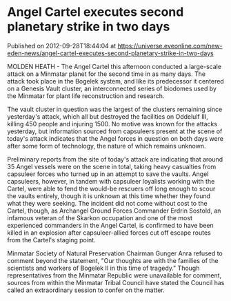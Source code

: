 # Angel Cartel executes second planetary strike in two days
Published on 2012-09-28T18:44:04 at https://universe.eveonline.com/new-eden-news/angel-cartel-executes-second-planetary-strike-in-two-days

MOLDEN HEATH - The Angel Cartel this afternoon conducted a large-scale attack on a Minmatar planet for the second time in as many days. The attack took place in the Bogelek system, and like its predecessor it centered on a Genesis Vault cluster, an interconnected series of biodomes used by the Minmatar for plant life reconstruction and research.

The vault cluster in question was the largest of the clusters remaining since yesterday's attack, which all but destroyed the facilities on Oddelulf III, killing 450 people and injuring 1500. No motive was known for the attacks yesterday, but information sourced from capsuleers present at the scene of today's attack indicates that the Angel forces in question on both days were after some form of technology, the nature of which remains unknown.

Preliminary reports from the site of today's attack are indicating that around 35 Angel vessels were on the scene in total, taking heavy casualties from capsuleer forces who turned up in an attempt to save the vaults. Angel capsuleers, however, in tandem with capsuleer loyalists working with the Cartel, were able to fend the would-be rescuers off long enough to scour the vaults entirely, though it is unknown at this time whether they found what they were seeking. The incident did not come without cost to the Cartel, though, as Archangel Ground Forces Commander Erdrin Sostold, an infamous veteran of the Skarkon occupation and one of the most experienced commanders in the Angel Cartel, is confirmed to have been killed in an explosion after capsuleer-allied forces cut off escape routes from the Cartel's staging point.

Minmatar Society of Natural Preservation Chairman Gunger Anra refused to comment beyond the statement, "Our thoughts are with the families of the scientists and workers of Bogelek II in this time of tragedy." Though representatives from the Minmatar Republic were unavailable for comment, sources from within the Minmatar Tribal Council have stated the Council has called an extraordinary session to confer on the matter.
